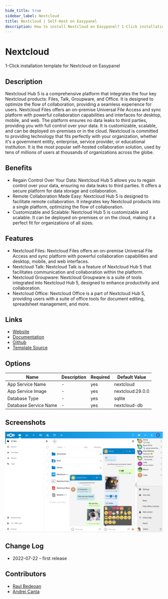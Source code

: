 ```yaml
---
hide_title: true
sidebar_label: Nextcloud
title: Nextcloud | Self-Host on Easypanel
description: How to install Nextcloud on Easypanel? 1-Click installation template for Nextcloud on Easypanel
---
```


<!-- generated -->

# Nextcloud

1-Click installation template for Nextcloud on Easypanel

## Description

Nextcloud Hub 5 is a comprehensive platform that integrates the four key Nextcloud products: Files, Talk, Groupware, and Office. It is designed to optimize the flow of collaboration, providing a seamless experience for users. Nextcloud Files offers an on-premise Universal File Access and sync platform with powerful collaboration capabilities and interfaces for desktop, mobile, and web. The platform ensures no data leaks to third parties, providing you with full control over your data. It is customizable, scalable, and can be deployed on-premises or in the cloud. Nextcloud is committed to providing technology that fits perfectly with your organization, whether it&#39;s a government entity, enterprise, service provider, or educational institution. It is the most popular self-hosted collaboration solution, used by tens of millions of users at thousands of organizations across the globe.

## Benefits

- Regain Control Over Your Data: Nextcloud Hub 5 allows you to regain control over your data, ensuring no data leaks to third parties. It offers a secure platform for data storage and collaboration.
- Remote Collaboration Made Easy: Nextcloud Hub 5 is designed to facilitate remote collaboration. It integrates key Nextcloud products into a single platform, optimizing the flow of collaboration.
- Customizable and Scalable: Nextcloud Hub 5 is customizable and scalable. It can be deployed on-premises or on the cloud, making it a perfect fit for organizations of all sizes.

## Features

- Nextcloud Files: Nextcloud Files offers an on-premise Universal File Access and sync platform with powerful collaboration capabilities and desktop, mobile, and web interfaces.
- Nextcloud Talk: Nextcloud Talk is a feature of Nextcloud Hub 5 that facilitates communication and collaboration within the platform.
- Nextcloud Groupware: Nextcloud Groupware is a suite of tools integrated into Nextcloud Hub 5, designed to enhance productivity and collaboration.
- Nextcloud Office: Nextcloud Office is a part of Nextcloud Hub 5, providing users with a suite of office tools for document editing, spreadsheet management, and more.

## Links

- [Website](https://nextcloud.com/)
- [Documentation](https://docs.nextcloud.com/)
- [Github](https://github.com/nextcloud)
- [Template Source](https://github.com/easypanel-io/templates/tree/main/templates/nextcloud)

## Options

Name | Description | Required | Default Value
-|-|-|-
App Service Name | - | yes | nextcloud
App Service Image | - | yes | nextcloud:29.0.0
Database Type | - | yes | sqlite
Database Service Name | - | yes | nextcloud-db

## Screenshots

![Nextcloud Screenshot](./assets/screenshot.png)

## Change Log

- 2022-07-22 – first release

## Contributors

- [Raul Bedeoan](https://github.com/bedeoan)
- [Andrei Canta](https://github.com/deiucanta)
